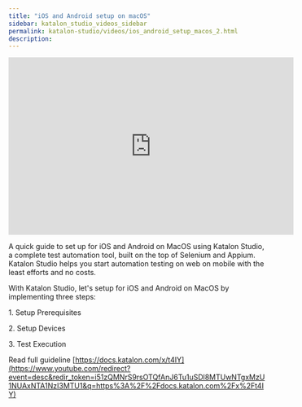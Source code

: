 ```yaml
---
title: "iOS and Android setup on macOS"
sidebar: katalon_studio_videos_sidebar
permalink: katalon-studio/videos/ios_android_setup_macos_2.html
description: 
---
```

<iframe src="https://www.youtube.com/embed/PZkaaDZMBwc?autoplay=1" width="560" height="349" frameborder="0" allowfullscreen="allowfullscreen">&nbsp;</iframe>

A quick guide to set up for iOS and Android on MacOS using Katalon Studio, a complete test automation tool, built on the top of Selenium and Appium. Katalon Studio helps you start automation testing on web on mobile with the least efforts and no costs.

With Katalon Studio, let's setup for iOS and Android on MacOS by implementing three steps:

1\. Setup Prerequisites

2\. Setup Devices

3\. Test Execution

Read full guideline [https://docs.katalon.com/x/t4IY](https://www.youtube.com/redirect?event=desc&redir_token=i51zQMNrS9rsOTQfAnJ6Tu1uSDl8MTUwNTgxMzU1NUAxNTA1NzI3MTU1&q=https%3A%2F%2Fdocs.katalon.com%2Fx%2Ft4IY)